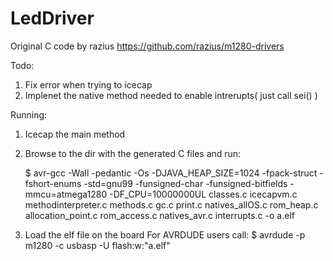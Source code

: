 LedDriver
=========

Original C code by razius
https://github.com/razius/m1280-drivers


Todo: 
1. Fix error when trying to icecap
2. Implenet the native method needed to enable intrerupts( just call sei() )


Running:

1. Icecap the main method
2. Browse to the dir with the generated C files and run:

   $ avr-gcc -Wall -pedantic -Os -DJAVA_HEAP_SIZE=1024 -fpack-struct -fshort-enums -std=gnu99 -funsigned-char -funsigned-bitfields -mmcu=atmega1280 -DF_CPU=10000000UL classes.c icecapvm.c methodinterpreter.c methods.c gc.c print.c natives_allOS.c rom_heap.c allocation_point.c rom_access.c natives_avr.c interrupts.c -o a.elf
   
3. Load the elf file on the board
    For AVRDUDE users call:
      $ avrdude -p m1280 -c usbasp -U flash:w:"a.elf"   

